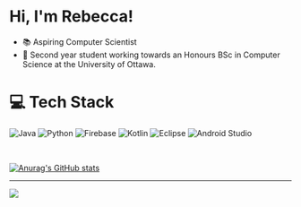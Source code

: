 # Hi, I'm Rebecca!
- 📚 Aspiring Computer Scientist <br>
- 🌱 Second year student working towards an Honours BSc in Computer Science at the University of Ottawa.<br>


# 💻 Tech Stack
![Java](https://img.shields.io/badge/java-%23ED8B00.svg?style=for-the-badge&logo=openjdk&logoColor=white) ![Python](https://img.shields.io/badge/python-3670A0?style=for-the-badge&logo=python&logoColor=ffdd54) ![Firebase](https://img.shields.io/badge/firebase-a08021?style=for-the-badge&logo=firebase&logoColor=ffcd34) ![Kotlin](https://img.shields.io/badge/kotlin-%237F52FF.svg?style=for-the-badge&logo=kotlin&logoColor=white) ![Eclipse](https://img.shields.io/badge/Eclipse-FE7A16.svg?style=for-the-badge&logo=Eclipse&logoColor=white) ![Android Studio](https://img.shields.io/badge/android%20studio-346ac1?style=for-the-badge&logo=android%20studio&logoColor=white)

<br/>

[![Anurag's GitHub stats](https://github-readme-stats.vercel.app/api?username=rlbeagley)](https://github.com/anuraghazra/github-readme-stats)



---
[![](https://visitcount.itsvg.in/api?id=rlbeagley&icon=0&color=10)](https://visitcount.itsvg.in)

<!-- Proudly created with GPRM ( https://gprm.itsvg.in ) -->
